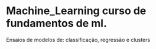 # Machine_Learning curso de fundamentos de ml.
 Ensaios de modelos de:
 classificação, regressão e clusters 